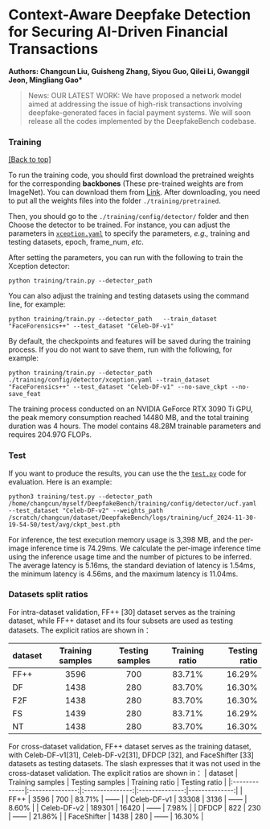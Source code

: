 # Context-Aware Deepfake Detection for Securing AI-Driven Financial Transactions
<b> Authors: Changcun Liu</a>, Guisheng Zhang</a>, Siyou Guo</a>, Qilei Li</a>, Gwanggil Jeon</a>, Mingliang Gao*</a>  </b>


> News:
> OUR LATEST WORK:  We have proposed a network model aimed at addressing the issue of high-risk transactions involving deepfake-generated faces in facial payment systems.  We will soon release all the codes implemented by the DeepfakeBench codebase.


### Training 

<a href="#top">[Back to top]</a>

To run the training code, you should first download the pretrained weights for the corresponding **backbones** (These pre-trained weights are from ImageNet). You can download them from [Link](https://github.com/SCLBD/DeepfakeBench/releases/download/v1.0.0/pretrained.zip). After downloading, you need to put all the weights files into the folder `./training/pretrained`.

Then, you should go to the `./training/config/detector/` folder and then Choose the detector to be trained. For instance, you can adjust the parameters in [`xception.yaml`](./training/config/detector/xception.yaml) to specify the parameters, *e.g.,* training and testing datasets, epoch, frame_num, *etc*.

After setting the parameters, you can run with the following to train the Xception detector:

```
python training/train.py --detector_path 
```

You can also adjust the training and testing datasets using the command line, for example:

```
python training/train.py --detector_path   --train_dataset "FaceForensics++" --test_dataset "Celeb-DF-v1"
```

By default, the checkpoints and features will be saved during the training process. If you do not want to save them, run with the following, for example:

```
python training/train.py --detector_path ./training/config/detector/xception.yaml --train_dataset "FaceForensics++" --test_dataset "Celeb-DF-v1" --no-save_ckpt --no-save_feat
```

The training process conducted on an NVIDIA GeForce RTX 3090 Ti GPU, the peak memory consumption reached 14480 MB, and the total training duration was 4 hours. The model contains 48.28M trainable parameters and requires 204.97G FLOPs.  

### Test

If you want to produce the results, you can use the the [`test.py`](./training/test.py) code for evaluation. Here is an example:

```
python3 training/test.py --detector_path /home/changcun/myself/DeepfakeBench/training/config/detector/ucf.yaml --test_dataset "Celeb-DF-v2" --weights_path /scratch/changcun/dataset/DeepfakeBench/logs/training/ucf_2024-11-30-19-54-50/test/avg/ckpt_best.pth
```

For inference, the test execution memory usage is 3,398 MB, and the per-image inference time is 74.29ms. 
We calculate the per-image inference time using the inference usage time and the number of pictures to be inferred.
The average latency is 5.16ms, the standard deviation of latency is 1.54ms, the minimum latency is 4.56ms, and the maximum latency is 11.04ms. 
### Datasets split ratios

For intra-dataset validation, FF++ [30] dataset serves as the training dataset, while FF++ dataset and its four subsets are used as testing datasets. The explicit ratios are shown in：

| dataset       | Training samples | Testing samples | Training ratio | Testing ratio |
|:-------------|:---------------:|:---------------:|:--------------:|--------------:|
| FF++         | 3596            | 700             | 83.71%         | 16.29%        |
| DF           | 1438            | 280             | 83.70%         | 16.30%        |
| F2F          | 1438            | 280             | 83.70%         | 16.30%        |
| FS           | 1439            | 280             | 83.71%         | 16.29%        |
| NT           | 1438            | 280             | 83.70%         | 16.30%        |


For cross-dataset validation, FF++ dataset serves as the training dataset, with Celeb-DF-v1[31], Celeb-DF-v2[31], DFDCP [32], and FaceShifter [33] datasets as testing datasets. The slash expresses that it was not used in the cross-dataset validation. The explicit ratios are shown in：
| dataset       | Training samples | Testing samples | Training ratio | Testing ratio |
|:-------------|:---------------:|:---------------:|:--------------:|--------------:|
| FF++         | 3596            | 700             | 83.71%         | ——            |
| Celeb-DF-v1  | 33308           | 3136            | ——             | 8.60%         |
| Celeb-DF-v2  | 189301          | 16420           | ——             | 7.98%         |
| DFDCP        | 822             | 230             | ——             | 21.86%        |
| FaceShifter  | 1438            | 280             | ——             | 16.30%        |
